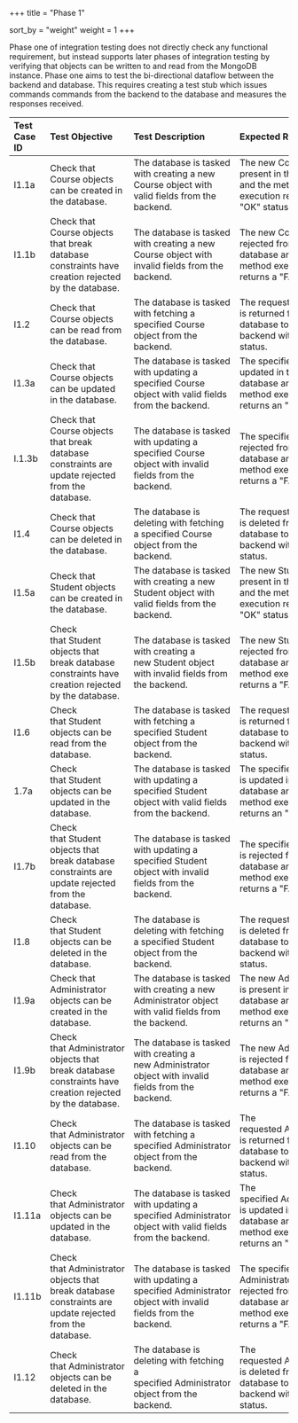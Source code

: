 +++
title = "Phase 1"

sort_by = "weight"
weight = 1
+++

Phase one of integration testing does not directly check any functional requirement, but instead supports later phases of integration testing by verifying that objects can be written to and read from the MongoDB instance. Phase one aims to test the bi-directional dataflow between the backend and database. This requires creating a test stub which issues commands commands from the backend to the database and measures the responses received.


| **Test Case ID**   | **Test Objective**                                                                                 | **Test Description**                                                                                                    | **Expected Results**                                                                                                                                       |
| :----------------- | :------------------------------------------------------------------------------------------------- | :---------------------------------------------------------------------------------------------------------------------- | :--------------------------------------------------------------------------------------------------------------------------------------------------------- |
| I1\.1a            | Check that Course objects can be created in the database.                                          | The database is tasked with creating a new Course object with valid fields from the backend.                            | The new Course is present in the database and the method execution returns an "OK" status.                                                                 |
| I1\.1b            | Check that Course objects that break database constraints have creation rejected by the database.  | The database is tasked with creating a new Course object with invalid fields from the backend.                          | The new Course is rejected from the database and the method execution returns a "FAIL" status.                                                             |
| I1\.2              | Check that Course objects can be read from the database.                                           | The database is tasked with fetching a specified Course object from the backend.                                        | The requested Course is returned from the database to the backend with an "OK" status.                                                                     |
| I1\.3a           | Check that Course objects can be updated in the database.                                          | The database is tasked with updating a specified Course object with valid fields from the backend.                      | The specified Course is updated in the database and the method execution returns an "OK" status.                                                           |
| I.1\.3b           | Check that Course objects that break database constraints are update rejected from the database.   | The database is tasked with updating a specified Course object with invalid fields from the backend.                    | The specified Course is rejected from the database and the method execution returns a "FAIL" status.                                                       |
| I1\.4              | Check that Course objects can be deleted in the database.                                          | The database is deleting with fetching a specified Course object from the backend.                                      | The requested Course is deleted from the database to the backend with an "OK" status.                                                                      |
| I1\.5a            | Check that Student objects can be created in the database.                                         | The database is tasked with creating a new Student object with valid fields from the backend.                           | The new Student is present in the database and the method execution returns an "OK" status.                                                                |
| I1\.5b            | Check that Student objects that break database constraints have creation rejected by the database. | The database is tasked with creating a new Student object with invalid fields from the backend.                         | The new Student is rejected from the database and the method execution returns a "FAIL" status.                                                            |
| I1\.6              | Check that Student objects can be read from the database.                                          | The database is tasked with fetching a specified Student object from the backend.                                       | The requested Student is returned from the database to the backend with an "OK" status.                                                                    |
| 1\.7a             | Check that Student objects can be updated in the database.                                         | The database is tasked with updating a specified Student object with valid fields from the backend.                     | The specified Student is updated in the database and the method execution returns an "OK" status.                                                          |
| I1\.7b            | Check that Student objects that break database constraints are update rejected from the database.  | The database is tasked with updating a specified Student object with invalid fields from the backend.                   | The specified Student is rejected from the database and the method execution returns a "FAIL" status.                                                      |
| I1\.8              | Check that Student objects can be deleted in the database.                                         | The database is deleting with fetching a specified Student object from the backend.                                     | The requested Student is deleted from the database to the backend with an "OK" status.                                                                     |
| I1\.9a            | Check that Administrator objects can be created in the database.                                   | The database is tasked with creating a new Administrator object with valid fields from the backend.                     | The new Administrator is present in the database and the method execution returns an "OK" status.                                                          |
| I1\.9b            | Check that Administrator objects that break database constraints have creation rejected by the database. | The database is tasked with creating a new Administrator object with invalid fields from the backend.                   | The new Administrator is rejected from the database and the method execution returns a "FAIL" status.                                                      |
| I1\.10             | Check that Administrator objects can be read from the database.                                          | The database is tasked with fetching a specified Administrator object from the backend.                                 | The requested Administrator is returned from the database to the backend with an "OK" status.                                                              |
| I1\.11a           | Check that Administrator objects can be updated in the database.                                         | The database is tasked with updating a specified Administrator object with valid fields from the backend.               | The specified Administrator is updated in the database and the method execution returns an "OK" status.                                                    |
| I1\.11b           | Check that Administrator objects that break database constraints are update rejected from the database.  | The database is tasked with updating a specified Administrator object with invalid fields from the backend.             | The specified Administrator is rejected from the database and the method execution returns a "FAIL" status.                                                |
| I1\.12             | Check that Administrator objects can be deleted in the database.                                         | The database is deleting with fetching a specified Administrator object from the backend.                               | The requested Administrator is deleted from the database to the backend with an "OK" status.                                                               |